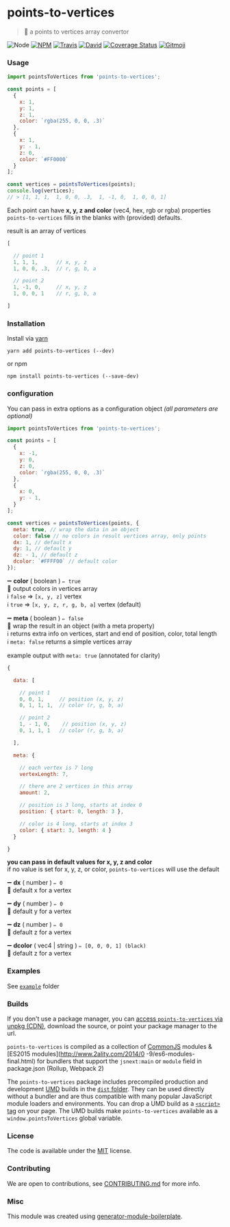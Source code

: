 # points-to-vertices

> :white_square_button: a points to vertices array convertor

![Node](https://img.shields.io/node/v/points-to-vertices.svg?style=flat-square)
[![NPM](https://img.shields.io/npm/v/points-to-vertices.svg?style=flat-square)](https://www.npmjs.com/package/points-to-vertices)
[![Travis](https://img.shields.io/travis/duivvv/points-to-vertices/master.svg?style=flat-square)](https://travis-ci.org/duivvv/points-to-vertices)
[![David](https://img.shields.io/david/duivvv/points-to-vertices.svg?style=flat-square)](https://david-dm.org/duivvv/points-to-vertices)
[![Coverage Status](https://img.shields.io/coveralls/duivvv/points-to-vertices.svg?style=flat-square)](https://coveralls.io/github/duivvv/points-to-vertices)
[![Gitmoji](https://img.shields.io/badge/gitmoji-%20😜%20😍-FFDD67.svg?style=flat-square)](https://gitmoji.carloscuesta.me/)

### Usage

```js
import pointsToVertices from 'points-to-vertices';

const points = [
  {
    x: 1,
    y: 1,
    z: 1,
    color: `rgba(255, 0, 0, .3)`
  },
  {
    x: 1,
    y: - 1,
    z: 0,
    color: `#FF0000`
  }
];

const vertices = pointsToVertices(points);
console.log(vertices);
// > [1, 1, 1,  1, 0, 0, .3,  1, -1, 0,  1, 0, 0, 1]

```

Each point can have **x, y, z and color** (vec4, hex, rgb or rgba) properties
<br/>`points-to-vertices` fills in the blanks with (provided) defaults.

result is an array of vertices

```js
[

  // point 1
  1, 1, 1,      // x, y, z
  1, 0, 0, .3,  // r, g, b, a

  // point 2
  1, -1, 0,     // x, y, z
  1, 0, 0, 1    // r, g, b, a

]
```

### Installation

Install via [yarn](https://github.com/yarnpkg/yarn)

	yarn add points-to-vertices (--dev)

or npm

	npm install points-to-vertices (--save-dev)


### configuration

You can pass in extra options as a configuration object *(all parameters are optional)*

```js
import pointsToVertices from 'points-to-vertices';

const points = [
  {
    x: -1,
    y: 0,
    z: 0,
    color: `rgba(255, 0, 0, .3)`
  },
  {
    x: 0,
    y: - 1,
  }
];

const vertices = pointsToVertices(points, {
  meta: true, // wrap the data in an object
  color: false // no colors in result vertices array, only points
  dx: 1, // default x
  dy: 1, // default y
  dz: - 1, // default z
  dcolor: `#FFFF00` // default color
});

```

➖ **color** ( boolean ) ` ✏️ true `
<br/> 📝 output colors in vertices array
<br/> ℹ️ `false` => `[x, y, z]` vertex
<br/> ℹ️ `true` =>  `[x, y, z, r, g, b, a]` vertex (default)

➖ **meta** ( boolean ) ` ✏️ false `
<br/> 📝 wrap the result in an object (with a meta property)
<br/> ℹ️ returns extra info on vertices, start and end of position, color, total length
<br/> ℹ️ `meta: false` returns a simple vertices array

example output with `meta: true` (annotated for clarity)

```js
{

  data: [

  	// point 1
  	0, 0, 1,     // position (x, y, z)
  	0, 1, 1, 1,  // color (r, g, b, a)

  	// point 2
  	1, - 1, 0,    // position (x, y, z)
  	0, 1, 1, 1   // color (r, g, b, a)

  ],

  meta: {

   	// each vertex is 7 long
   	vertexLength: 7,

    // there are 2 vertices in this array
   	amount: 2,

   	// position is 3 long, starts at index 0
    position: { start: 0, length: 3 },

    // color is 4 long, starts at index 3
    color: { start: 3, length: 4 }
  }

}
```

**you can pass in default values for x, y, z and color**
<br/> if no value is set for x, y, z, or color, `points-to-vertices` will use the default

➖ **dx** ( number ) ` ✏️ 0 `
<br/> 📝 default x for a vertex

➖ **dy** ( number ) ` ✏️ 0 `
<br/> 📝 default y for a vertex

➖ **dz** ( number ) ` ✏️ 0 `
<br/> 📝 default z for a vertex

➖ **dcolor** ( vec4 | string ) ` ✏️ [0, 0, 0, 1] (black) `
<br/> 📝 default z for a vertex

### Examples

See [`example`](example/script.js) folder

### Builds

If you don't use a package manager, you can [access `points-to-vertices` via unpkg (CDN)](https://unpkg.com/points-to-vertices/), download the source, or point your package manager to the url.

`points-to-vertices` is compiled as a collection of [CommonJS](http://webpack.github.io/docs/commonjs.html) modules & [ES2015 modules](http://www.2ality.com/2014/0
  -9/es6-modules-final.html) for bundlers that support the `jsnext:main` or `module` field in package.json (Rollup, Webpack 2)

The `points-to-vertices` package includes precompiled production and development [UMD](https://github.com/umdjs/umd) builds in the [`dist` folder](https://unpkg.com/points-to-vertices/dist/). They can be used directly without a bundler and are thus compatible with many popular JavaScript module loaders and environments. You can drop a UMD build as a [`<script>` tag](https://unpkg.com/points-to-vertices) on your page. The UMD builds make `points-to-vertices` available as a `window.pointsToVertices` global variable.

### License

The code is available under the [MIT](LICENSE) license.

### Contributing

We are open to contributions, see [CONTRIBUTING.md](CONTRIBUTING.md) for more info.

### Misc

This module was created using [generator-module-boilerplate](https://github.com/duivvv/generator-module-boilerplate).
